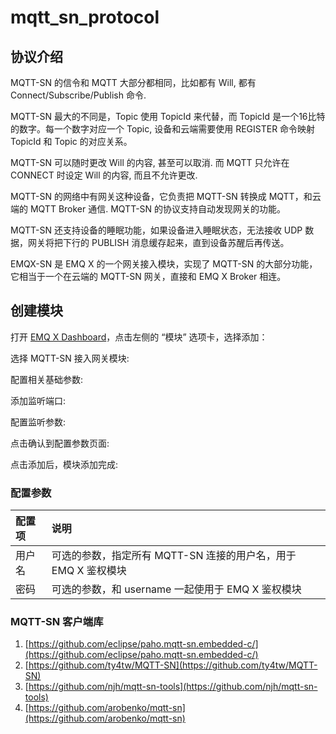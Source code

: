 # mqtt\_sn\_protocol

## 协议介绍

MQTT-SN 的信令和 MQTT 大部分都相同，比如都有 Will, 都有 Connect/Subscribe/Publish 命令.

MQTT-SN 最大的不同是，Topic 使用 TopicId 来代替，而 TopicId 是一个16比特的数字。每一个数字对应一个 Topic, 设备和云端需要使用 REGISTER 命令映射 TopicId 和 Topic 的对应关系。

MQTT-SN 可以随时更改 Will 的内容, 甚至可以取消. 而 MQTT 只允许在 CONNECT 时设定 Will 的内容, 而且不允许更改.

MQTT-SN 的网络中有网关这种设备，它负责把 MQTT-SN 转换成 MQTT，和云端的 MQTT Broker 通信. MQTT-SN 的协议支持自动发现网关的功能。

MQTT-SN 还支持设备的睡眠功能，如果设备进入睡眠状态，无法接收 UDP 数据，网关将把下行的 PUBLISH 消息缓存起来，直到设备苏醒后再传送。

EMQX-SN 是 EMQ X 的一个网关接入模块，实现了 MQTT-SN 的大部分功能，它相当于一个在云端的 MQTT-SN 网关，直接和 EMQ X Broker 相连。

## 创建模块

打开 [EMQ X Dashboard](http://127.0.0.1:18083/#/modules)，点击左侧的 “模块” 选项卡，选择添加：

选择 MQTT-SN 接入网关模块:

配置相关基础参数:

添加监听端口:

配置监听参数:

点击确认到配置参数页面:

点击添加后，模块添加完成: 

### 配置参数

| 配置项 | 说明 |
| :--- | :--- |
| 用户名 | 可选的参数，指定所有 MQTT-SN 连接的用户名，用于 EMQ X 鉴权模块 |
| 密码 | 可选的参数，和 username 一起使用于 EMQ X 鉴权模块 |

### MQTT-SN 客户端库

1. [https://github.com/eclipse/paho.mqtt-sn.embedded-c/](https://github.com/eclipse/paho.mqtt-sn.embedded-c/)
2. [https://github.com/ty4tw/MQTT-SN](https://github.com/ty4tw/MQTT-SN)
3. [https://github.com/njh/mqtt-sn-tools](https://github.com/njh/mqtt-sn-tools)
4. [https://github.com/arobenko/mqtt-sn](https://github.com/arobenko/mqtt-sn)

